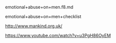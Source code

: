 emotional+abuse+on+men.f8.md

emotional+abuse+on+men+checklist


http://www.mankind.org.uk/

https://www.youtube.com/watch?v=u3PgH86OyEM


